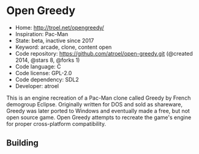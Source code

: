 # Open Greedy

- Home: http://troel.net/opengreedy/
- Inspiration: Pac-Man
- State: beta, inactive since 2017
- Keyword: arcade, clone, content open
- Code repository: https://github.com/atroel/open-greedy.git (@created 2014, @stars 8, @forks 1)
- Code language: C
- Code license: GPL-2.0
- Code dependency: SDL2
- Developer: atroel

This is an engine recreation of a Pac-Man clone called Greedy by French demogroup Eclipse. Originally written for DOS and sold as shareware, Greedy was later ported to Windows and eventually made a free, but not open source game. Open Greedy attempts to recreate the game's engine for proper cross-platform compatibility.

## Building
